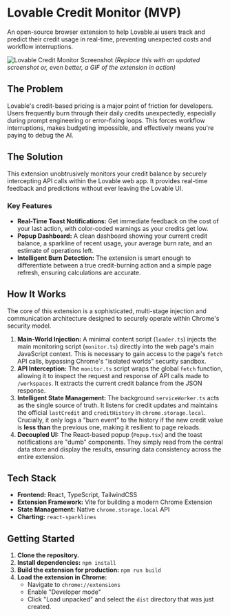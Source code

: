 # Lovable Credit Monitor (MVP)

An open-source browser extension to help Lovable.ai users track and predict their credit usage in real-time, preventing unexpected costs and workflow interruptions.

![Lovable Credit Monitor Screenshot](https://i.imgur.com/uR12x1p.png)
*(Replace this with an updated screenshot or, even better, a GIF of the extension in action)*

## The Problem

Lovable's credit-based pricing is a major point of friction for developers. Users frequently burn through their daily credits unexpectedly, especially during prompt engineering or error-fixing loops. This forces workflow interruptions, makes budgeting impossible, and effectively means you're paying to debug the AI.

## The Solution

This extension unobtrusively monitors your credit balance by securely intercepting API calls within the Lovable web app. It provides real-time feedback and predictions without ever leaving the Lovable UI.

### Key Features

* **Real-Time Toast Notifications:** Get immediate feedback on the cost of your last action, with color-coded warnings as your credits get low.
* **Popup Dashboard:** A clean dashboard showing your current credit balance, a sparkline of recent usage, your average burn rate, and an estimate of operations left.
* **Intelligent Burn Detection:** The extension is smart enough to differentiate between a true credit-burning action and a simple page refresh, ensuring calculations are accurate.

## How It Works

The core of this extension is a sophisticated, multi-stage injection and communication architecture designed to securely operate within Chrome's security model.

1.  **Main-World Injection:** A minimal content script (`loader.ts`) injects the main monitoring script (`monitor.ts`) directly into the web page's main JavaScript context. This is necessary to gain access to the page's `fetch` API calls, bypassing Chrome's "isolated worlds" security sandbox.
2.  **API Interception:** The `monitor.ts` script wraps the global `fetch` function, allowing it to inspect the request and response of API calls made to `/workspaces`. It extracts the current credit balance from the JSON response.
3.  **Intelligent State Management:** The background `serviceWorker.ts` acts as the single source of truth. It listens for credit updates and maintains the official `lastCredit` and `creditHistory` in `chrome.storage.local`. Crucially, it only logs a "burn event" to the history if the new credit value is **less than** the previous one, making it resilient to page reloads.
4.  **Decoupled UI:** The React-based popup (`Popup.tsx`) and the toast notifications are "dumb" components. They simply read from the central data store and display the results, ensuring data consistency across the entire extension.

## Tech Stack

* **Frontend:** React, TypeScript, TailwindCSS
* **Extension Framework:** Vite for building a modern Chrome Extension
* **State Management:** Native `chrome.storage.local` API
* **Charting:** `react-sparklines`

## Getting Started

1.  **Clone the repository.**
2.  **Install dependencies:** `npm install`
3.  **Build the extension for production:** `npm run build`
4.  **Load the extension in Chrome:**
    * Navigate to `chrome://extensions`
    * Enable "Developer mode"
    * Click "Load unpacked" and select the `dist` directory that was just created.